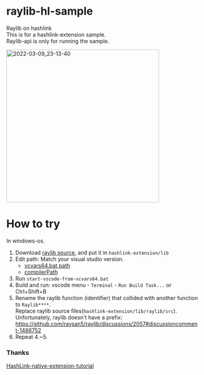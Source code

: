 # raylib-hl-sample
Raylib on hashlink  
This is for a hashlink-extension sample.  
Raylib-api is only for running the sample.  

<img width="401" alt="2022-03-09_23-13-40" src="https://user-images.githubusercontent.com/35370168/157459050-692ef1f3-13e9-4c7c-a076-3a56964f6c57.png">

# How to try
In windows-os.

1. Download [raylib source](https://github.com/raysan5/raylib), and put it in `hashlink-extension/lib`
1. Edit path: Match your visual studio version.
	- [vcvars64.bat path](https://github.com/seiren-games/raylib-hl-sample/blob/8c5995dc853e1b96e47320aa242e9f726569159c/start-vscode-from-vcvars64.bat#L3)
	- [compilerPath](https://github.com/seiren-games/raylib-hl-sample/blob/9a54b821e89da139cdd4c5b3050bac4caa04a5f5/hashlink-extension/.vscode/c_cpp_properties.json#L19)
1. Run `start-vscode-from-vcvars64.bat`
1. Build and run: vscode menu - `Terminal` - `Run Build Task...` or Ctrl+Shift+B
1. Rename the raylib function (identifier) that collided with another function to `Raylib****`.  
Replace raylib source files(`hashlink-extension/lib/raylib/src`).
Unfortunately, raylib doesn't have a prefix: https://github.com/raysan5/raylib/discussions/2057#discussioncomment-1486752
1. Repeat 4.~5.

### Thanks
[HashLink-native-extension-tutorial](https://github.com/HaxeFoundation/hashlink/wiki/HashLink-native-extension-tutorial)